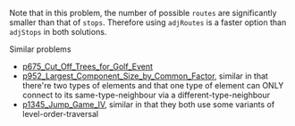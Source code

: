 Note that in this problem, the number of possible `routes` are significantly smaller than that of `stops`. Therefore using `adjRoutes` is a faster option than `adjStops` in both solutions.

Similar problems
- [p675_Cut_Off_Trees_for_Golf_Event](https://github.com/genxium/Leetcode/tree/master/p675_Cut_Off_Trees_for_Golf_Event) 
- [p952_Largest_Component_Size_by_Common_Factor](https://github.com/genxium/Leetcode/tree/master/p952_Largest_Component_Size_by_Common_Factor), similar in that there're two types of elements and that one type of element can ONLY connect to its same-type-neighbour via a different-type-neighbour 
- [p1345_Jump_Game_IV](https://github.com/genxium/Leetcode/tree/master/p1345_Jump_Game_IV), similar in that they both use some variants of level-order-traversal 

